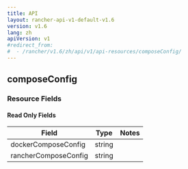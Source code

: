 ```yaml
---
title: API
layout: rancher-api-v1-default-v1.6
version: v1.6
lang: zh
apiVersion: v1
#redirect_from:
#  - /rancher/v1.6/zh/api/v1/api-resources/composeConfig/
---
```


## composeConfig



### Resource Fields


#### Read Only Fields

Field | Type   | Notes
---|---|---
dockerComposeConfig | string  | 
rancherComposeConfig | string  | 


<br>
